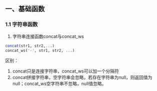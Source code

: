 ## 一、基础函数
### 1.1 字符串函数
1. 字符串连接函数concat与concat_ws
```sql
concat(str1, str2,...)
concat_ws('-', str1, str2, ...)
```
区别：
1. concat只是连接字符串，concat_ws可以加一个分隔符
2. concat拼接字符串，空字符串会忽略，若存在字符串为null，则返回值为null；concat_ws空字符串不忽略，null值忽略。
